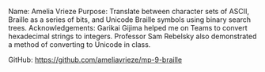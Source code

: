 Name: Amelia Vrieze
Purpose: Translate between character sets of ASCII, Braille as a series of bits, and Unicode Braille symbols using binary search trees.
Acknowledgements: 
Garikai Gijima helped me on Teams to convert hexadecimal strings to integers.
Professor Sam Rebelsky also demonstrated a method of converting to Unicode in class.

GitHub: https://github.com/ameliavrieze/mp-9-braille 